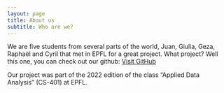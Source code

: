 ```yaml
---
layout: page
title: About us
subtitle: Who are we?
---
```


We are five students from several parts of the world, Juan, Giulia, Geza, Raphaël and Cyril that met in EPFL for a great project. What project? Well this one, you can check out our github: 
[Visit GitHub](https://github.com/epfl-ada/ada-2023-project-thepiratesofthestreet)


Our project was part of the 2022 edition of the class “Applied Data Analysis” (CS-401) at EPFL. 
